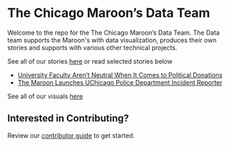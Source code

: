 # The Chicago Maroon’s Data Team

Welcome to the repo for the The Chicago Maroon’s Data Team. The Data team supports the Maroon's with data visualization, produces their own stories and supports with various other technical projects.

See all of our stories [here](https://chicagomaroon.com/category/data/) or read selected stories below
- [University Faculty Aren’t Neutral When It Comes to Political Donations](https://chicagomaroon.com/41302/grey-city/university-faculty-arent-neutral-when-it-comes-to-political-donations/)
- [The Maroon Launches UChicago Police Department Incident Reporter](https://chicagomaroon.com/41255/grey-city/the-maroon-launches-uchicago-police-department-incident-reporter/)

See all of our visuals [here](https://chicagomaroon.com/tag/visuals/) 


## Interested in Contributing?

Review our [contributor guide](notes.md) to get started.